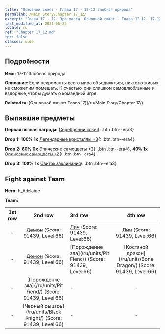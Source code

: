 ```yaml
---
title: "Основной сюжет - Глава 17 - 17-12 Злобная природа"
permalink: /Main Story/Chapter 17_12/
excerpt: "Глава 17 - 12. Эра хаоса  Основной сюжет - Глава 17_12. 17-12 Злобная природа"
last_modified_at: 2021-06-22
locale: ru
ref: "Chapter 17_12.md"
toc: false
classes: wide
---
```


## Подробности

 **Имя:** 17-12 Злобная природа

 **Описание:** Если некроманты всего мира объединяться, никто из живых не сможет им помешать. К счастью, они слишком самовлюбленные и вздорные, чтобы думать о командной игре.

 **Related to:** [Основной сюжет Глава 17](/ru/Main Story/Chapter 17/)

## Выпавшие предметы

 **Первая полная награда:** [Серебряный ключ](/ItemsRU/con_693/){: .btn .btn--era3}

 **Drop 1:** **100% 1x** [Легендарные кристаллы +3](/ItemsRU/mat_59/){: .btn .btn--era4}

 **Drop 2:** **60% 0x** [Эпические самоцветы +2](/ItemsRU/mat_51/){: .btn .btn--era4}, **40% 1x** [Эпические самоцветы +2](/ItemsRU/mat_51/){: .btn .btn--era4}

 **Drop 3:** **100% 1x** [Свиток заклинания](/ItemsRU/con_694/){: .btn .btn--era3}


## Fight against Team
 **Hero:** h_Adelaide

 **Team:**


  | 1st row | 2nd row | 3rd row | 4th row |
  |:----:|:----:|:----|:----:|
  | - | [Демон](/ru/units/Demon/) (Score: 91439, Level:66)  | [Лич](/ru/units/Lich/) (Score: 91439, Level:66)  | [Лич](/ru/units/Lich/) (Score: 91439, Level:66)  |
  | - | [Демон](/ru/units/Demon/) (Score: 91439, Level:66)  | [Порождение зла](/ru/units/Pit Fiend/) (Score: 91439, Level:66)  | [Костяной дракон](/ru/units/Bone Dragon/) (Score: 91439, Level:66)  |
  | - | [Порождение зла](/ru/units/Pit Fiend/) (Score: 91439, Level:66)  | - | - |
  | - | [Черный рыцарь](/ru/units/Black Knight/) (Score: 91439, Level:66)  | - | - |


